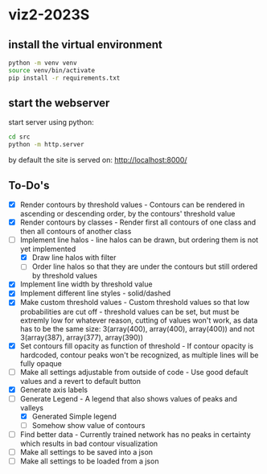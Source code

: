 # viz2-2023S

## install the virtual environment

```bash
python -m venv venv
source venv/bin/activate
pip install -r requirements.txt
```

## start the webserver

start server using python:

```bash
cd src
python -m http.server
```

by default the site is served on: <http://localhost:8000/>

## To-Do's

- [x] Render contours by threshold values - Contours can be rendered in ascending or descending order, by the contours' threshold value
- [x] Render contours by classes - Render first all contours of one class and then all contours of another class
- [ ] Implement line halos - line halos can be drawn, but ordering them is not yet implemented
  - [x] Draw line halos with filter
  - [ ] Order line halos so that they are under the contours but still ordered by threshold values
- [x] Implement line width by threshold value
- [x] Implement different line styles - solid/dashed
- [x] Make custom threshold values - Custom threshold values so that low probabilities are cut off - threshold values can be set, but must be extremly low for whatever reason, cutting of values won't work, as data has to be the same size: 3(array(400), array(400), array(400)) and not 3(array(387), array(377), array(390))
- [x] Set contours fill opacity as function of threshold - If contour opacity is hardcoded, contour peaks won't be recognized, as multiple lines will be fully opaque
- [ ] Make all settings adjustable from outside of code - Use good default values and a revert to default button
- [x] Generate axis labels
- [ ] Generate Legend - A legend that also shows values of peaks and valleys
  - [x] Generated Simple legend
  - [ ] Somehow show value of contours
- [ ] Find better data - Currently trained network has no peaks in certainty which results in bad contour visualization
- [ ] Make all settings to be saved into a json
- [ ] Make all settings to be loaded from a json
